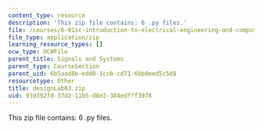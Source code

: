 ```yaml
---
content_type: resource
description: 'This zip file contains: 6 .py files.'
file: /courses/6-01sc-introduction-to-electrical-engineering-and-computer-science-i-spring-2011/939392fd37d211b5d8e2384edfff3978_designLab03.zip
file_type: application/zip
learning_resource_types: []
ocw_type: OCWFile
parent_title: Signals and Systems
parent_type: CourseSection
parent_uid: 6b5aad8b-edd8-1cc6-cd71-6bb0eed5c5d8
resourcetype: Other
title: designLab03.zip
uid: 939392fd-37d2-11b5-d8e2-384edfff3978
---
```

This zip file contains: 6 .py files.

